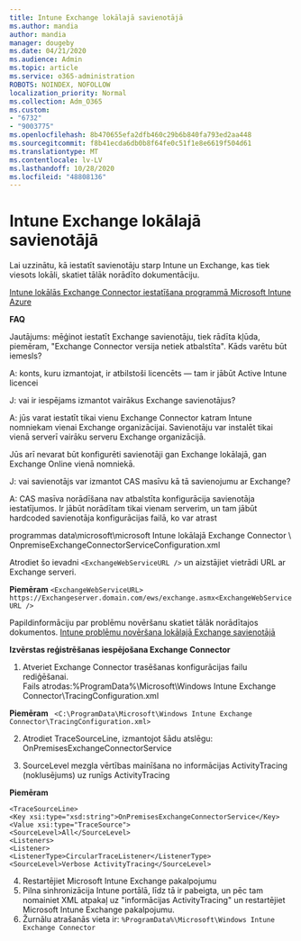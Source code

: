 ```yaml
---
title: Intune Exchange lokālajā savienotājā
ms.author: mandia
author: mandia
manager: dougeby
ms.date: 04/21/2020
ms.audience: Admin
ms.topic: article
ms.service: o365-administration
ROBOTS: NOINDEX, NOFOLLOW
localization_priority: Normal
ms.collection: Adm_O365
ms.custom:
- "6732"
- "9003775"
ms.openlocfilehash: 8b470655efa2dfb460c29b6b840fa793ed2aa448
ms.sourcegitcommit: f8b41ecda6db0b8f64fe0c51f1e8e6619f504d61
ms.translationtype: MT
ms.contentlocale: lv-LV
ms.lasthandoff: 10/28/2020
ms.locfileid: "48808136"
---
```

# <a name="intune-exchange-on-premise-connector"></a>Intune Exchange lokālajā savienotājā

Lai uzzinātu, kā iestatīt savienotāju starp Intune un Exchange, kas tiek viesots lokāli, skatiet tālāk norādīto dokumentāciju.

[Intune lokālās Exchange Connector iestatīšana programmā Microsoft Intune Azure](https://docs.microsoft.com/intune/exchange-connector-install)

**FAQ**

Jautājums: mēģinot iestatīt Exchange savienotāju, tiek rādīta kļūda, piemēram, "Exchange Connector versija netiek atbalstīta". Kāds varētu būt iemesls?

A: konts, kuru izmantojat, ir atbilstoši licencēts — tam ir jābūt Active Intune licencei

J: vai ir iespējams izmantot vairākus Exchange savienotājus?

A: jūs varat iestatīt tikai vienu Exchange Connector katram Intune nomniekam vienai Exchange organizācijai. Savienotāju var instalēt tikai vienā serverī vairāku serveru Exchange organizācijā.

Jūs arī nevarat būt konfigurēti savienotāji gan Exchange lokālajā, gan Exchange Online vienā nomniekā.

J: vai savienotājs var izmantot CAS masīvu kā tā savienojumu ar Exchange?

A: CAS masīva norādīšana nav atbalstīta konfigurācija savienotāja iestatījumos. Ir jābūt norādītam tikai vienam serverim, un tam jābūt hardcoded savienotāja konfigurācijas failā, ko var atrast

programmas data\microsoft\microsoft Intune lokālajā Exchange Connector \ OnpremiseExchangeConnectorServiceConfiguration.xml

Atrodiet šo ievadni ```<ExchangeWebServiceURL />``` un aizstājiet vietrādi URL ar Exchange serveri.

**Piemēram**
```<ExchangeWebServiceURL> https://Exchangeserver.domain.com/ews/exchange.asmx<ExchangeWebServiceURL />```

Papildinformāciju par problēmu novēršanu skatiet tālāk norādītajos dokumentos. [Intune problēmu novēršana lokālajā Exchange savienotājā](https://support.microsoft.com/help/4471887/troubleshooting-exchange-connector-in-microsoft-intune)

**Izvērstas reģistrēšanas iespējošana Exchange Connector**

1. Atveriet Exchange Connector trasēšanas konfigurācijas failu rediģēšanai.  
Fails atrodas:%ProgramData%\Microsoft\Windows Intune Exchange Connector\TracingConfiguration.xml  

**Piemēram**
``` <C:\ProgramData\Microsoft\Windows Intune Exchange Connector\TracingConfiguration.xml>```
  
2. Atrodiet TraceSourceLine, izmantojot šādu atslēgu: OnPremisesExchangeConnectorService  
  
3. SourceLevel mezgla vērtības mainīšana no informācijas ActivityTracing (noklusējums) uz runīgs ActivityTracing  

**Piemēram**
```
<TraceSourceLine>  
<Key xsi:type="xsd:string">OnPremisesExchangeConnectorService</Key>  
<Value xsi:type="TraceSource">  
<SourceLevel>All</SourceLevel>  
<Listeners>  
<Listener>  
<ListenerType>CircularTraceListener</ListenerType>
<SourceLevel>Verbose ActivityTracing</SourceLevel>
```
4. Restartējiet Microsoft Intune Exchange pakalpojumu  
5. Pilna sinhronizācija Intune portālā, līdz tā ir pabeigta, un pēc tam nomainiet XML atpakaļ uz "informācijas ActivityTracing" un restartējiet Microsoft Intune Exchange pakalpojumu.  
6. Žurnālu atrašanās vieta ir: `%ProgramData%\Microsoft\Windows Intune Exchange Connector`